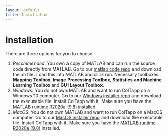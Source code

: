```yaml
---
layout: default
title: Installation
---
```

# Installation
There are three options for you to choose:
1. _Recommended_: You own a copy of MATLAB and can run the source code directly from MATLAB. Go to our [matlab code repo](https://github.com/ColTapp/matlab-code) and download the .m file. Load this into MATLAB and click run. Necessary toolboxes: **Mapping Toolbox**, **Image Processing Toolbox**, **Statistics and Machine Learning Toolbox** and **GUI Layout Toolbox**.
2. _Windows_: You do not own MATLAB and want to run ColTapp on a Windows 10 computer. Go to our [Windows installer repo](https://github.com/ColTapp/win-executable) and download the executable file. Install ColTapp with it. Make sure you have the [MATLAB runtime R2020a (9.8)](https://ch.mathworks.com/de/products/compiler/matlab-runtime.html) installed.
3. _MacOS_: You do not own MATLAB and want to run ColTapp on a MacOS computer. Go to our [MacOS installer repo](https://github.com/ColTapp/mac-executable) and download the executable file. Install ColTapp with it. Make sure you have the [MATLAB runtime R2020a (9.8)](https://ch.mathworks.com/de/products/compiler/matlab-runtime.html) installed.
